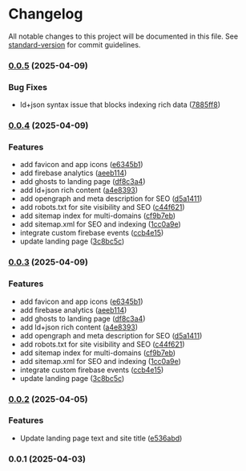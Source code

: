 # Changelog

All notable changes to this project will be documented in this file. See [standard-version](https://github.com/conventional-changelog/standard-version) for commit guidelines.

### [0.0.5](https://github.com/pabron7/alpkurt-portfolio-landing/compare/v0.0.4...v0.0.5) (2025-04-09)


### Bug Fixes

* ld+json syntax issue that blocks indexing rich data ([7885ff8](https://github.com/pabron7/alpkurt-portfolio-landing/commit/7885ff890e146419deac19a65045b05ed9637834))

### [0.0.4](https://github.com/pabron7/alpkurt-portfolio-landing/compare/v0.0.2...v0.0.4) (2025-04-09)


### Features

* add favicon and app icons ([e6345b1](https://github.com/pabron7/alpkurt-portfolio-landing/commit/e6345b110df72a41648167af55382f9e53cfe986))
* add firebase analytics ([aeeb114](https://github.com/pabron7/alpkurt-portfolio-landing/commit/aeeb114ce642fe401c1011cbc07bd7bd92c476d2))
* add ghosts to landing page ([df8c3a4](https://github.com/pabron7/alpkurt-portfolio-landing/commit/df8c3a43939e6b10de18171b0dd29b1ea1c89c3d))
* add ld+json rich content ([a4e8393](https://github.com/pabron7/alpkurt-portfolio-landing/commit/a4e839350997a623074d7b82589fd086cf46cad0))
* add opengraph and meta description for SEO ([d5a1411](https://github.com/pabron7/alpkurt-portfolio-landing/commit/d5a141155e19a0685e5eb0a8d08d25cb2a53edfa))
* add robots.txt for site visibility and SEO ([c44f621](https://github.com/pabron7/alpkurt-portfolio-landing/commit/c44f621d61059be3bb7de9b9f676f89779a24dd4))
* add sitemap index for multi-domains ([cf9b7eb](https://github.com/pabron7/alpkurt-portfolio-landing/commit/cf9b7ebcc3116355b29d715be60cbbe70d896c9d))
* add sitemap.xml for SEO and indexing ([1cc0a9e](https://github.com/pabron7/alpkurt-portfolio-landing/commit/1cc0a9e993d251c3c2ea2c11c22b806d057274cf))
* integrate custom firebase events ([ccb4e15](https://github.com/pabron7/alpkurt-portfolio-landing/commit/ccb4e15d41f17961a14864d513f61e772e5a1e59))
* update landing page ([3c8bc5c](https://github.com/pabron7/alpkurt-portfolio-landing/commit/3c8bc5c8c454ac002f05dfeda8b16d47abe929f8))

### [0.0.3](https://github.com/pabron7/alpkurt-portfolio-landing/compare/v0.0.2...v0.0.3) (2025-04-09)


### Features

* add favicon and app icons ([e6345b1](https://github.com/pabron7/alpkurt-portfolio-landing/commit/e6345b110df72a41648167af55382f9e53cfe986))
* add firebase analytics ([aeeb114](https://github.com/pabron7/alpkurt-portfolio-landing/commit/aeeb114ce642fe401c1011cbc07bd7bd92c476d2))
* add ghosts to landing page ([df8c3a4](https://github.com/pabron7/alpkurt-portfolio-landing/commit/df8c3a43939e6b10de18171b0dd29b1ea1c89c3d))
* add ld+json rich content ([a4e8393](https://github.com/pabron7/alpkurt-portfolio-landing/commit/a4e839350997a623074d7b82589fd086cf46cad0))
* add opengraph and meta description for SEO ([d5a1411](https://github.com/pabron7/alpkurt-portfolio-landing/commit/d5a141155e19a0685e5eb0a8d08d25cb2a53edfa))
* add robots.txt for site visibility and SEO ([c44f621](https://github.com/pabron7/alpkurt-portfolio-landing/commit/c44f621d61059be3bb7de9b9f676f89779a24dd4))
* add sitemap index for multi-domains ([cf9b7eb](https://github.com/pabron7/alpkurt-portfolio-landing/commit/cf9b7ebcc3116355b29d715be60cbbe70d896c9d))
* add sitemap.xml for SEO and indexing ([1cc0a9e](https://github.com/pabron7/alpkurt-portfolio-landing/commit/1cc0a9e993d251c3c2ea2c11c22b806d057274cf))
* integrate custom firebase events ([ccb4e15](https://github.com/pabron7/alpkurt-portfolio-landing/commit/ccb4e15d41f17961a14864d513f61e772e5a1e59))
* update landing page ([3c8bc5c](https://github.com/pabron7/alpkurt-portfolio-landing/commit/3c8bc5c8c454ac002f05dfeda8b16d47abe929f8))

### [0.0.2](https://github.com/pabron7/alpkurt-portfolio-landing/compare/v0.0.1...v0.0.2) (2025-04-05)


### Features

* Update landing page text and site title ([e536abd](https://github.com/pabron7/alpkurt-portfolio-landing/commit/e536abd11566b88aaf7eef6e597d3dc83b2c8eb0))

### 0.0.1 (2025-04-03)

